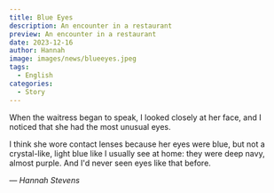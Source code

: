 ```yaml
---
title: Blue Eyes
description: An encounter in a restaurant
preview: An encounter in a restaurant
date: 2023-12-16
author: Hannah
image: images/news/blueeyes.jpeg
tags:
  - English
categories:
  - Story
---
```


When the waitress began to speak, I looked closely at her face, and I noticed that she had the most unusual eyes.

I think she wore contact lenses because her eyes were blue, but not a crystal-like, light blue like I usually see at home: they were deep navy, almost purple. And I'd never seen eyes like that before.

*— Hannah Stevens*